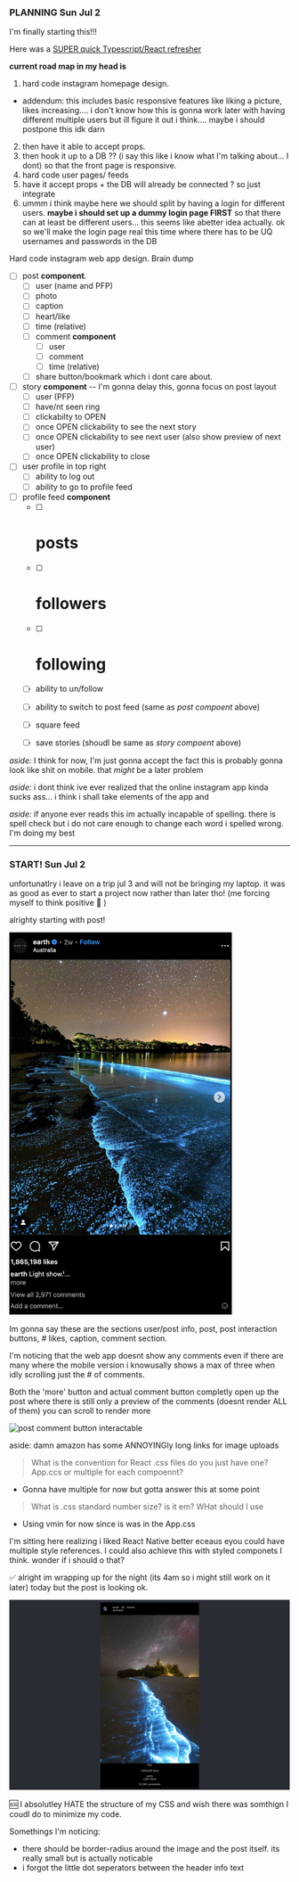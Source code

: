 ### PLANNING Sun Jul 2

I'm finally starting this!!!

Here was a [SUPER quick Typescript/React refresher](https://www.youtube.com/watch?v=ydkQlJhodio)

**current road map in my head is**
1.   hard code instagram homepage design.
- addendum: this includes basic responsive features like liking a picture, likes increasing.... i don't know how this is gonna work later with having different multiple users but ill figure it out i think.... maybe i should postpone this idk darn
2.  then have it able to accept props.
3.  then hook it up to a DB ?? (i say this like i know what I'm talking about... I dont) so that the front page is responsive.
4.  hard code user pages/ feeds
5.  have it accept props + the DB will already be connected ? so just integrate
6.  ummm i think maybe here we should split by having a login for different users. **maybe i should set up a dummy login page FIRST** so that there can at least be different users... this seems like abetter idea actually. ok so we'll make the login page real this time where there has to be UQ usernames and passwords in the DB

Hard code instagram web app design. Brain dump

- [ ] post **component**. 
    - [ ] user (name and PFP)
    - [ ] photo
    - [ ] caption 
    - [ ] heart/like
    - [ ] time (relative)
    - [ ] comment **component**
        - [ ] user
        - [ ] comment 
        - [ ] time (relative)
    - [ ] share button/bookmark which i dont care about.
- [ ] story **component** -- I'm gonna delay this, gonna focus on post layout 
    - [ ] user (PFP)
    - [ ] have/nt seen ring 
    - [ ] clickabilty to  OPEN
    - [ ] once OPEN clickability to see the next story
    - [ ] once OPEN clickability to see next user (also show preview of next user)
    - [ ] once OPEN clickability to close 
- [ ] user profile in top right
    - [ ] ability to log out 
    - [ ] ability to go to profile feed
- [ ] profile feed **component**
    - [ ] # posts
    - [ ] # followers 
    - [ ] # following
    - [ ] ability to un/follow
    - [ ] ability to switch to post feed (same as _post compoent_ above)
    - [ ] square feed 
    - [ ] save stories (shoudl be same as _story compoent_ above)


_aside:_ I think for now, I'm just gonna accept the fact this is probably gonna look like shit on mobile. that _might_ be a later problem

_aside:_ i dont think ive ever realized that the online instagram app kinda sucks ass... i think i shall take elements of the app and

_aside:_ if anyone ever reads this im actually incapable of spelling. there is spell check but i do not care enough to change each word i spelled wrong. I'm doing my best

---

### START! Sun Jul 2

unfortunatlry i leave on a trip jul 3 and will not be bringing my laptop. it was as good as ever to start a project now rather than later tho! (me forcing myself to think positive 🫡 )

alrighty starting with post!

<img src="./process/ex_post.png" width="400" title="post ">

Im gonna say these are the sections user/post info, post, post interaction buttons, # likes, caption, comment section. 

I'm noticing that the web app doesnt show any comments even if there are many where the mobile version i knowusally shows a max of three when idly scrolling just the # of comments. 

Both the 'more' button and actual comment button completly open up the post where there is still only a preview of the comments (doesnt render ALL of them) you can scroll to render more


<img src="./process/ex_comments.png" width="600" title="post comment button interactable">

aside: damn amazon has some ANNOYINGly long links for image uploads

> What is the convention for React .css files do you just have one? App.ccs or multiple for each compoennt? 

- Gonna have multiple for now but gotta answer this at some point

> What is .css standard number size? is it em? WHat should I use

- Using vmin for now since is was in the App.css

 I'm sitting here realizing i liked React Native better eceaus eyou could have multiple style references. I could also achieve this with styled componets I think. wonder if i should o that?

 ✅ alright im wrapping up for the night (its 4am so i might still work on it later) today but the post is looking ok. 

 ![update](./process/update_6_2_4am.png)
 
 🆘 I absolutley HATE the structure of my CSS and wish there was somthign I coudl do to minimize my code.  

 Somethings I'm noticing: 
 - there should be border-radius around the image and the post itself. its really small but is actually noticable
 - i forgot the little dot seperators between the header info text
